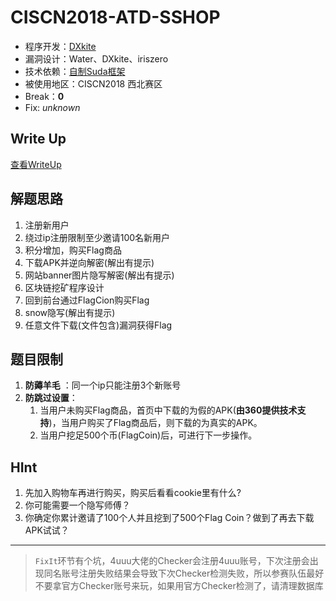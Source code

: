 # CISCN2018-ATD-SSHOP

- 程序开发：[DXkite](https://github.com/DXkite)
- 漏洞设计：Water、DXkite、iriszero
- 技术依赖：[自制Suda框架](https://github.com/DXkite/suda)
- 被使用地区：CISCN2018 西北赛区
- Break：**0**
- Fix: *unknown*

## Write Up

[查看WriteUp](https://www.gksec.com/96.html)

## 解题思路

1. 注册新用户
2. 绕过ip注册限制至少邀请100名新用户
3. 积分增加，购买Flag商品
4. 下载APK并逆向解密(解出有提示)
5. 网站banner图片隐写解密(解出有提示)
6. 区块链挖矿程序设计
7. 回到前台通过FlagCion购买Flag
8. snow隐写(解出有提示)
9. 任意文件下载(文件包含)漏洞获得Flag

## 题目限制

1.  **防薅羊毛** ：同一个ip只能注册3个新账号
2.  **防跳过设置**： 
    1.  当用户未购买Flag商品，首页中下载的为假的APK(**由360提供技术支持**)，当用户购买了Flag商品后，则下载的为真实的APK。
    2.  当用户挖足500个币(FlagCoin)后，可进行下一步操作。

## HInt

1. 先加入购物车再进行购买，购买后看看cookie里有什么?
2. 你可能需要一个隐写师傅？
3. 你确定你累计邀请了100个人并且挖到了500个Flag Coin？做到了再去下载APK试试？

---

> `FixIt`环节有个坑，4uuu大佬的Checker会注册4uuu账号，下次注册会出现同名账号注册失败结果会导致下次Checker检测失败，所以参赛队伍最好不要拿官方Checker账号来玩，如果用官方Checker检测了，请清理数据库

